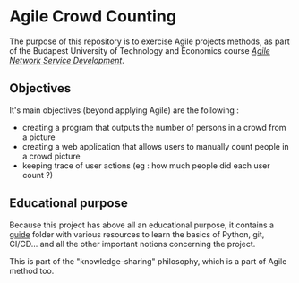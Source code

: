 # Agile Crowd Counting

The purpose of this repository is to exercise Agile projects methods, as part of the Budapest University of Technology and Economics course [*Agile Network Service Development*](https://www.tmit.bme.hu/vitmma01?language=en).

## Objectives

It's main objectives (beyond applying Agile) are the following :

- creating a program that outputs the number of persons in a crowd from a picture
- creating a web application that allows users to manually count people in a crowd picture
- keeping trace of user actions (eg : how much people did each user count ?)

## Educational purpose

Because this project has above all an educational purpose, it contains a [guide](./guides/guides-summary.md) folder with various resources to learn the basics of Python, git, CI/CD... and all the other important notions concerning the project.

This is part of the "knowledge-sharing" philosophy, which is a part of Agile method too.